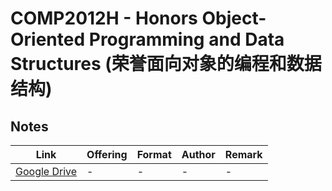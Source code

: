 # COMP2012H - Honors Object-Oriented Programming and Data Structures (荣誉面向对象的编程和数据结构)

## Notes

| Link | Offering | Format | Author | Remark |
| ---- | -------- | ------ | ------ | ------ |
| [Google Drive](https://drive.google.com/drive/folders/1flBl2CAkd6j0-SYNQkpyJJQ_Jdl-peg6?usp=sharing) | - | - | - | - |
